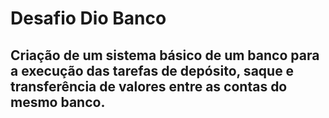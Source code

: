# Desafio Dio Banco
## Criação de um sistema básico de um banco para a execução das tarefas de depósito, saque e transferência de valores entre as contas do mesmo banco.
